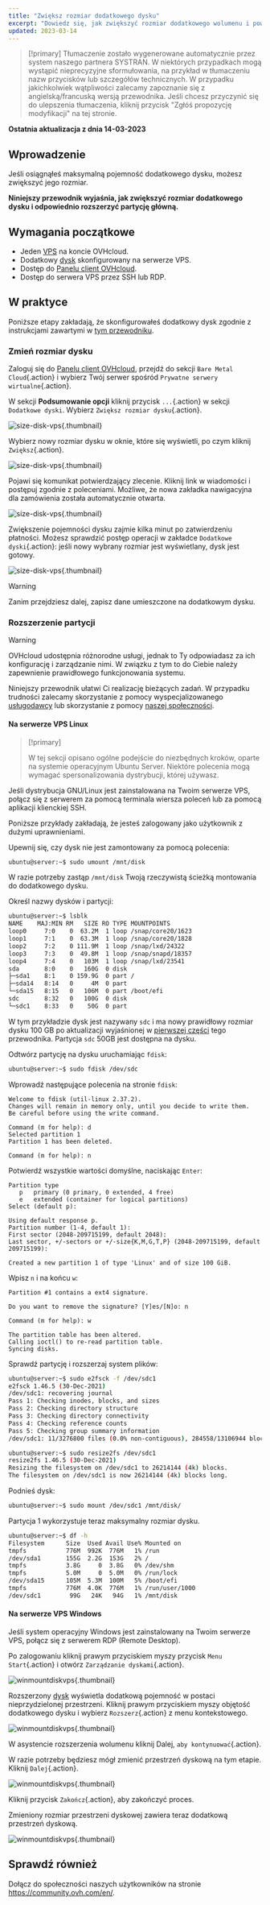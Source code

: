 ```yaml
---
title: "Zwiększ rozmiar dodatkowego dysku"
excerpt: "Dowiedz się, jak zwiększyć rozmiar dodatkowego wolumenu i powiększyć jego partycję główną"
updated: 2023-03-14
---
```


> [!primary]
> Tłumaczenie zostało wygenerowane automatycznie przez system naszego partnera SYSTRAN. W niektórych przypadkach mogą wystąpić nieprecyzyjne sformułowania, na przykład w tłumaczeniu nazw przycisków lub szczegółów technicznych. W przypadku jakichkolwiek wątpliwości zalecamy zapoznanie się z angielską/francuską wersją przewodnika. Jeśli chcesz przyczynić się do ulepszenia tłumaczenia, kliknij przycisk "Zgłóś propozycję modyfikacji" na tej stronie.
> 

**Ostatnia aktualizacja z dnia 14-03-2023**

## Wprowadzenie

Jeśli osiągnąłeś maksymalną pojemność dodatkowego dysku, możesz zwiększyć jego rozmiar.

**Niniejszy przewodnik wyjaśnia, jak zwiększyć rozmiar dodatkowego dysku i odpowiednio rozszerzyć partycję główną.**

## Wymagania początkowe

- Jeden [VPS](https://www.ovhcloud.com/pl/vps/) na koncie OVHcloud.
- Dodatkowy [dysk](/pages/cloud/vps/config_additional_disk) skonfigurowany na serwerze VPS.
- Dostęp do [Panelu client OVHcloud](https://www.ovh.com/auth/?action=gotomanager&from=https://www.ovh.pl/&ovhSubsidiary=pl).
- Dostęp do serwera VPS przez SSH lub RDP.

## W praktyce

Poniższe etapy zakładają, że skonfigurowałeś dodatkowy dysk zgodnie z instrukcjami zawartymi w [tym przewodniku](/pages/cloud/vps/config_additional_disk).

### Zmień rozmiar dysku <a name="extend"></a>

Zaloguj się do [Panelu client OVHcloud](https://www.ovh.com/auth/?action=gotomanager&from=https://www.ovh.pl/&ovhSubsidiary=pl), przejdź do sekcji `Bare Metal Cloud`{.action} i wybierz Twój serwer spośród `Prywatne serwery wirtualne`{.action}.

W sekcji **Podsumowanie opcji** kliknij przycisk `...`{.action} w sekcji `Dodatkowe dyski`. Wybierz `Zwiększ rozmiar dysku`{.action}.

![size-disk-vps](images/increase_disk_vps01.png){.thumbnail}

Wybierz nowy rozmiar dysku w oknie, które się wyświetli, po czym kliknij `Zwiększ`{.action}.

![size-disk-vps](images/increase_disk_vps02.png){.thumbnail}

Pojawi się komunikat potwierdzający zlecenie. Kliknij link w wiadomości i postępuj zgodnie z poleceniami. Możliwe, że nowa zakładka nawigacyjna dla zamówienia została automatycznie otwarta.

![size-disk-vps](images/increase_disk_vps03.png){.thumbnail}

Zwiększenie pojemności dysku zajmie kilka minut po zatwierdzeniu płatności. Możesz sprawdzić postęp operacji w zakładce `Dodatkowe dyski`{.action}: jeśli nowy wybrany rozmiar jest wyświetlany, dysk jest gotowy.

![size-disk-vps](images/increase_disk_vps04.png){.thumbnail}

> [!warning]
>
> Zanim przejdziesz dalej, zapisz dane umieszczone na dodatkowym dysku.
>

### Rozszerzenie partycji

> [!warning]
> OVHcloud udostępnia różnorodne usługi, jednak to Ty odpowiadasz za ich konfigurację i zarządzanie nimi. W związku z tym to do Ciebie należy zapewnienie prawidłowego funkcjonowania systemu.
>
> Niniejszy przewodnik ułatwi Ci realizację bieżących zadań. W przypadku trudności zalecamy skorzystanie z pomocy wyspecjalizowanego [usługodawcy](https://partner.ovhcloud.com/pl/directory/) lub skorzystanie z pomocy [naszej społeczności](https://community.ovh.com/en/).
>

#### Na serwerze VPS Linux

> [!primary]
>
> W tej sekcji opisano ogólne podejście do niezbędnych kroków, oparte na systemie operacyjnym Ubuntu Server. Niektóre polecenia mogą wymagać spersonalizowania dystrybucji, której używasz.
>

Jeśli dystrybucja GNU/Linux jest zainstalowana na Twoim serwerze VPS, połącz się z serwerem za pomocą terminala wiersza poleceń lub za pomocą aplikacji klienckiej SSH.

Poniższe przykłady zakładają, że jesteś zalogowany jako użytkownik z dużymi uprawnieniami.

Upewnij się, czy dysk nie jest zamontowany za pomocą polecenia:

```bash
ubuntu@server:~$ sudo umount /mnt/disk
```

W razie potrzeby zastąp `/mnt/disk` Twoją rzeczywistą ścieżką montowania do dodatkowego dysku.

Określ nazwy dysków i partycji:

```bash
ubuntu@server:~$ lsblk
NAME    MAJ:MIN RM   SIZE RO TYPE MOUNTPOINTS
loop0     7:0    0  63.2M  1 loop /snap/core20/1623
loop1     7:1    0  63.3M  1 loop /snap/core20/1828
loop2     7:2    0 111.9M  1 loop /snap/lxd/24322
loop3     7:3    0  49.8M  1 loop /snap/snapd/18357
loop4     7:4    0   103M  1 loop /snap/lxd/23541
sda       8:0    0   160G  0 disk
├─sda1    8:1    0 159.9G  0 part /
├─sda14   8:14   0     4M  0 part
└─sda15   8:15   0   106M  0 part /boot/efi
sdc       8:32   0   100G  0 disk
└─sdc1    8:33   0    50G  0 part 
```

W tym przykładzie dysk jest nazywany `sdc` i ma nowy prawidłowy rozmiar dysku 100 GB po aktualizacji wyjaśnionej w [pierwszej części](#extend) tego przewodnika. Partycja `sdc` 50GB jest dostępna na dysku.

Odtwórz partycję na dysku uruchamiając `fdisk`:

```bash
ubuntu@server:~$ sudo fdisk /dev/sdc
```

Wprowadź następujące polecenia na stronie `fdisk`:

```console
Welcome to fdisk (util-linux 2.37.2).
Changes will remain in memory only, until you decide to write them.
Be careful before using the write command.

Command (m for help): d
Selected partition 1
Partition 1 has been deleted.

Command (m for help): n
```

Potwierdź wszystkie wartości domyślne, naciskając `Enter`:

```console
Partition type
   p   primary (0 primary, 0 extended, 4 free)
   e   extended (container for logical partitions)
Select (default p):

Using default response p.
Partition number (1-4, default 1):
First sector (2048-209715199, default 2048):
Last sector, +/-sectors or +/-size{K,M,G,T,P} (2048-209715199, default 209715199):

Created a new partition 1 of type 'Linux' and of size 100 GiB.
```

Wpisz `n` i na końcu `w`:

```console
Partition #1 contains a ext4 signature.

Do you want to remove the signature? [Y]es/[N]o: n

Command (m for help): w

The partition table has been altered.
Calling ioctl() to re-read partition table.
Syncing disks.
```

Sprawdź partycję i rozszerzaj system plików:

```bash
ubuntu@server:~$ sudo e2fsck -f /dev/sdc1
e2fsck 1.46.5 (30-Dec-2021)
/dev/sdc1: recovering journal
Pass 1: Checking inodes, blocks, and sizes
Pass 2: Checking directory structure
Pass 3: Checking directory connectivity
Pass 4: Checking reference counts
Pass 5: Checking group summary information
/dev/sdc1: 11/3276800 files (0.0% non-contiguous), 284558/13106944 blocks
```
```bash
ubuntu@server:~$ sudo resize2fs /dev/sdc1
resize2fs 1.46.5 (30-Dec-2021)
Resizing the filesystem on /dev/sdc1 to 26214144 (4k) blocks.
The filesystem on /dev/sdc1 is now 26214144 (4k) blocks long.
```

Podnieś dysk:

```bash
ubuntu@server:~$ sudo mount /dev/sdc1 /mnt/disk/
```

Partycja 1 wykorzystuje teraz maksymalny rozmiar dysku.

```bash
ubuntu@server:~$ df -h
Filesystem      Size  Used Avail Use% Mounted on
tmpfs           776M  992K  776M   1% /run
/dev/sda1       155G  2.2G  153G   2% /
tmpfs           3.8G     0  3.8G   0% /dev/shm
tmpfs           5.0M     0  5.0M   0% /run/lock
/dev/sda15      105M  5.3M  100M   5% /boot/efi
tmpfs           776M  4.0K  776M   1% /run/user/1000
/dev/sdc1        99G   24K   94G   1% /mnt/disk
```

#### Na serwerze VPS Windows

Jeśli system operacyjny Windows jest zainstalowany na Twoim serwerze VPS, połącz się z serwerem RDP (Remote Desktop).

Po zalogowaniu kliknij prawym przyciskiem myszy przycisk `Menu Start`{.action} i otwórz `Zarządzanie dyskami`{.action}.

![winmountdiskvps](images/increase_disk_vps05.png){.thumbnail}

Rozszerzony [dysk](#extend) wyświetla dodatkową pojemność w postaci nieprzydzielonej przestrzeni. Kliknij prawym przyciskiem myszy objętość dodatkowego dysku i wybierz `Rozszerz`{.action} z menu kontekstowego.

![winmountdiskvps](images/increase_disk_vps06.png){.thumbnail}

W asystencie rozszerzenia wolumenu kliknij Dalej, `aby kontynuować`{.action}.

W razie potrzeby będziesz mógł zmienić przestrzeń dyskową na tym etapie. Kliknij `Dalej`{.action}.

![winmountdiskvps](images/increase_disk_vps07.png){.thumbnail}

Kliknij przycisk `Zakończ`{.action}, aby zakończyć proces.

Zmieniony rozmiar przestrzeni dyskowej zawiera teraz dodatkową przestrzeń dyskową.

![winmountdiskvps](images/increase_disk_vps08.png){.thumbnail}

## Sprawdź również

Dołącz do społeczności naszych użytkowników na stronie <https://community.ovh.com/en/>.
